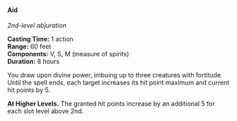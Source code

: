 #### Aid
<!-- markdownlint-disable link-image-reference-definitions -->
[_metadata_:spell_name]:- "Aid"
[_metadata_:spell_level]:- "2"
[_metadata_:spell_school]:- "abjuration"
[_metadata_:ritual]:- "false"
[_metadata_:casting_time_amount]:- "1"
[_metadata_:casting_time_unit]:- "action"
[_metadata_:range]:- "60 feet"
[_metadata_:components_verbal]:- "true"
[_metadata_:components_somatic]:- "true"
[_metadata_:components_material]:- "true"
[_metadata_:components_material_description]:- "measure of spirits"
[_metadata_:duration]:- "8 hours"
[_metadata_:concentration]:- "false"
[_metadata_:target]:- "up to three creatures"
[_metadata_:compared_to_wotc_srd_5.1]:- "mechanics_same_wording_different"
[_metadata_:compared_to_a5e_srd]:- "mechanics_same_wording_same"
<!-- markdownlint-disable-next-line no-emphasis-as-heading -->
_2nd-level abjuration_

**Casting Time:** 1 action \
**Range:** 60 feet \
**Components:** V, S, M (measure of spirits) \
**Duration:** 8 hours

You draw upon divine power, imbuing up to three creatures with fortitude.
Until the spell ends, each target increases its hit point maximum and current hit points by 5.

**At Higher Levels.**
The granted hit points increase by an additional 5 for each slot level above 2nd.

